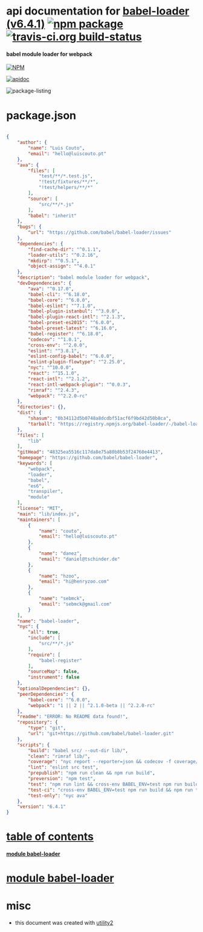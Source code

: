 # api documentation for  [babel-loader (v6.4.1)](https://github.com/babel/babel-loader)  [![npm package](https://img.shields.io/npm/v/npmdoc-babel-loader.svg?style=flat-square)](https://www.npmjs.org/package/npmdoc-babel-loader) [![travis-ci.org build-status](https://api.travis-ci.org/npmdoc/node-npmdoc-babel-loader.svg)](https://travis-ci.org/npmdoc/node-npmdoc-babel-loader)
#### babel module loader for webpack

[![NPM](https://nodei.co/npm/babel-loader.png?downloads=true)](https://www.npmjs.com/package/babel-loader)

[![apidoc](https://npmdoc.github.io/node-npmdoc-babel-loader/build/screen-capture.buildNpmdoc.browser._2Fhome_2Ftravis_2Fbuild_2Fnpmdoc_2Fnode-npmdoc-babel-loader_2Ftmp_2Fbuild_2Fapidoc.html.png)](https://npmdoc.github.io/node-npmdoc-babel-loader/build..beta..travis-ci.org/apidoc.html)

![package-listing](https://npmdoc.github.io/node-npmdoc-babel-loader/build/screen-capture.npmPackageListing.svg)



# package.json

```json

{
    "author": {
        "name": "Luis Couto",
        "email": "hello@luiscouto.pt"
    },
    "ava": {
        "files": [
            "test/**/*.test.js",
            "!test/fixtures/**/*",
            "!test/helpers/**/*"
        ],
        "source": [
            "src/**/*.js"
        ],
        "babel": "inherit"
    },
    "bugs": {
        "url": "https://github.com/babel/babel-loader/issues"
    },
    "dependencies": {
        "find-cache-dir": "^0.1.1",
        "loader-utils": "^0.2.16",
        "mkdirp": "^0.5.1",
        "object-assign": "^4.0.1"
    },
    "description": "babel module loader for webpack",
    "devDependencies": {
        "ava": "^0.17.0",
        "babel-cli": "^6.18.0",
        "babel-core": "^6.0.0",
        "babel-eslint": "^7.1.0",
        "babel-plugin-istanbul": "^3.0.0",
        "babel-plugin-react-intl": "^2.1.3",
        "babel-preset-es2015": "^6.0.0",
        "babel-preset-latest": "^6.16.0",
        "babel-register": "^6.18.0",
        "codecov": "^1.0.1",
        "cross-env": "^2.0.0",
        "eslint": "^3.8.1",
        "eslint-config-babel": "^6.0.0",
        "eslint-plugin-flowtype": "^2.25.0",
        "nyc": "^10.0.0",
        "react": "^15.1.0",
        "react-intl": "^2.1.2",
        "react-intl-webpack-plugin": "^0.0.3",
        "rimraf": "^2.4.3",
        "webpack": "^2.2.0-rc"
    },
    "directories": {},
    "dist": {
        "shasum": "0b34112d5b0748a8dcdbf51acf6f9bd42d50b8ca",
        "tarball": "https://registry.npmjs.org/babel-loader/-/babel-loader-6.4.1.tgz"
    },
    "files": [
        "lib"
    ],
    "gitHead": "48325ea5516c117da8e75a80b8b53f24760e4413",
    "homepage": "https://github.com/babel/babel-loader",
    "keywords": [
        "webpack",
        "loader",
        "babel",
        "es6",
        "transpiler",
        "module"
    ],
    "license": "MIT",
    "main": "lib/index.js",
    "maintainers": [
        {
            "name": "couto",
            "email": "hello@luiscouto.pt"
        },
        {
            "name": "danez",
            "email": "daniel@tschinder.de"
        },
        {
            "name": "hzoo",
            "email": "hi@henryzoo.com"
        },
        {
            "name": "sebmck",
            "email": "sebmck@gmail.com"
        }
    ],
    "name": "babel-loader",
    "nyc": {
        "all": true,
        "include": [
            "src/**/*.js"
        ],
        "require": [
            "babel-register"
        ],
        "sourceMap": false,
        "instrument": false
    },
    "optionalDependencies": {},
    "peerDependencies": {
        "babel-core": "^6.0.0",
        "webpack": "1 || 2 || ^2.1.0-beta || ^2.2.0-rc"
    },
    "readme": "ERROR: No README data found!",
    "repository": {
        "type": "git",
        "url": "git+https://github.com/babel/babel-loader.git"
    },
    "scripts": {
        "build": "babel src/ --out-dir lib/",
        "clean": "rimraf lib/",
        "coverage": "nyc report --reporter=json && codecov -f coverage/coverage-final.json",
        "lint": "eslint src test",
        "prepublish": "npm run clean && npm run build",
        "preversion": "npm test",
        "test": "npm run lint && cross-env BABEL_ENV=test npm run build && npm run test-only",
        "test-ci": "cross-env BABEL_ENV=test npm run build && npm run test-only",
        "test-only": "nyc ava"
    },
    "version": "6.4.1"
}
```



# <a name="apidoc.tableOfContents"></a>[table of contents](#apidoc.tableOfContents)

#### [module babel-loader](#apidoc.module.babel-loader)



# <a name="apidoc.module.babel-loader"></a>[module babel-loader](#apidoc.module.babel-loader)



# misc
- this document was created with [utility2](https://github.com/kaizhu256/node-utility2)
